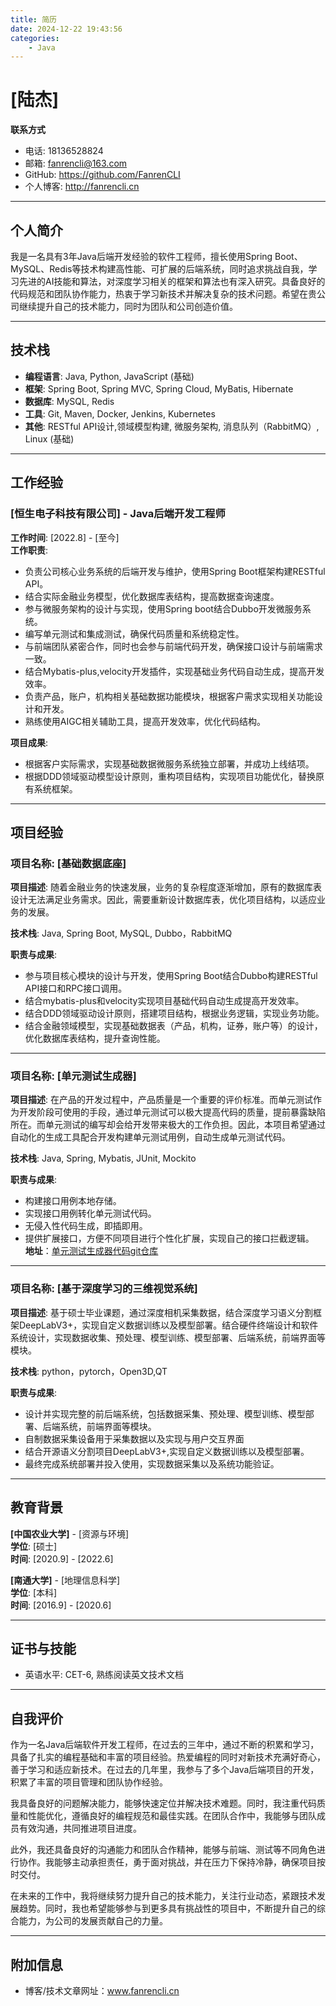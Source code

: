 ```yaml
---
title: 简历
date: 2024-12-22 19:43:56
categories:
    - Java
---
```


# [陆杰]

**联系方式**  
- 电话: 18136528824
- 邮箱: fanrencli@163.com
- GitHub: https://github.com/FanrenCLI
- 个人博客: http://fanrencli.cn

---

## 个人简介

我是一名具有3年Java后端开发经验的软件工程师，擅长使用Spring Boot、MySQL、Redis等技术构建高性能、可扩展的后端系统，同时追求挑战自我，学习先进的AI技能和算法，对深度学习相关的框架和算法也有深入研究。具备良好的代码规范和团队协作能力，热衷于学习新技术并解决复杂的技术问题。希望在贵公司继续提升自己的技术能力，同时为团队和公司创造价值。

---

## 技术栈

- **编程语言**: Java, Python, JavaScript (基础)
- **框架**: Spring Boot, Spring MVC, Spring Cloud, MyBatis, Hibernate
- **数据库**: MySQL, Redis
- **工具**: Git, Maven, Docker, Jenkins, Kubernetes
- **其他**: RESTful API设计,领域模型构建, 微服务架构, 消息队列（RabbitMQ）, Linux (基础)

---

## 工作经验

### [恒生电子科技有限公司] - Java后端开发工程师  
**工作时间**: [2022.8] - [至今]  
**工作职责**:  
- 负责公司核心业务系统的后端开发与维护，使用Spring Boot框架构建RESTful API。  
- 结合实际金融业务模型，优化数据库表结构，提高数据查询速度。  
- 参与微服务架构的设计与实现，使用Spring boot结合Dubbo开发微服务系统。  
- 编写单元测试和集成测试，确保代码质量和系统稳定性。  
- 与前端团队紧密合作，同时也会参与前端代码开发，确保接口设计与前端需求一致。  
- 结合Mybatis-plus,velocity开发插件，实现基础业务代码自动生成，提高开发效率。  
- 负责产品，账户，机构相关基础数据功能模块，根据客户需求实现相关功能设计和开发。  
- 熟练使用AIGC相关辅助工具，提高开发效率，优化代码结构。  

**项目成果**:  

- 根据客户实际需求，实现基础数据微服务系统独立部署，并成功上线结项。  
- 根据DDD领域驱动模型设计原则，重构项目结构，实现项目功能优化，替换原有系统框架。  

---

## 项目经验

### 项目名称: [基础数据底座]  
**项目描述**: 随着金融业务的快速发展，业务的复杂程度逐渐增加，原有的数据库表设计无法满足业务需求。因此，需要重新设计数据库表，优化项目结构，以适应业务的发展。

**技术栈**: Java, Spring Boot, MySQL, Dubbo，RabbitMQ

**职责与成果**:  
- 参与项目核心模块的设计与开发，使用Spring Boot结合Dubbo构建RESTful API接口和RPC接口调用。  
- 结合mybatis-plus和velocity实现项目基础代码自动生成提高开发效率。
- 结合DDD领域驱动设计原则，搭建项目结构，根据业务逻辑，实现业务功能。
- 结合金融领域模型，实现基础数据表（产品，机构，证券，账户等）的设计，优化数据库表结构，提升查询性能。

---

### 项目名称: [单元测试生成器]  
**项目描述**: 在产品的开发过程中，产品质量是一个重要的评价标准。而单元测试作为开发阶段可使用的手段，通过单元测试可以极大提高代码的质量，提前暴露缺陷所在。而单元测试的编写却会给开发带来极大的工作负担。因此，本项目希望通过自动化的生成工具配合开发构建单元测试用例，自动生成单元测试代码。

**技术栈**: Java, Spring, Mybatis, JUnit, Mockito

**职责与成果**:  
- 构建接口用例本地存储。  
- 实现接口用例转化单元测试代码。  
- 无侵入性代码生成，即插即用。  
- 提供扩展接口，方便不同项目进行个性化扩展，实现自己的接口拦截逻辑。  
**地址**：[单元测试生成器代码git仓库](https://github.com/FanrenCLI/freefire)

---

### 项目名称: [基于深度学习的三维视觉系统]  
**项目描述**: 基于硕士毕业课题，通过深度相机采集数据，结合深度学习语义分割框架DeepLabV3+，实现自定义数据训练以及模型部署。结合硬件终端设计和软件系统设计，实现数据收集、预处理、模型训练、模型部署、后端系统，前端界面等模块。

**技术栈**: python，pytorch，Open3D,QT

**职责与成果**:  
- 设计并实现完整的前后端系统，包括数据采集、预处理、模型训练、模型部署、后端系统，前端界面等模块。
- 自制数据采集设备用于采集数据以及实现与用户交互界面
- 结合开源语义分割项目DeepLabV3+,实现自定义数据训练以及模型部署。  
- 最终完成系统部署并投入使用，实现数据采集以及系统功能验证。


---

## 教育背景

**[中国农业大学]** - [资源与环境]  
**学位**: [硕士]  
**时间**: [2020.9] - [2022.6]  

**[南通大学]** - [地理信息科学]  
**学位**: [本科]  
**时间**: [2016.9] - [2020.6]

---

## 证书与技能

- 英语水平: CET-6, 熟练阅读英文技术文档  

---

## 自我评价

作为一名Java后端软件开发工程师，在过去的三年中，通过不断的积累和学习，具备了扎实的编程基础和丰富的项目经验。热爱编程的同时对新技术充满好奇心，善于学习和适应新技术。在过去的几年里，我参与了多个Java后端项目的开发，积累了丰富的项目管理和团队协作经验。

我具备良好的问题解决能力，能够快速定位并解决技术难题。同时，我注重代码质量和性能优化，遵循良好的编程规范和最佳实践。在团队合作中，我能够与团队成员有效沟通，共同推进项目进度。

此外，我还具备良好的沟通能力和团队合作精神，能够与前端、测试等不同角色进行协作。我能够主动承担责任，勇于面对挑战，并在压力下保持冷静，确保项目按时交付。

在未来的工作中，我将继续努力提升自己的技术能力，关注行业动态，紧跟技术发展趋势。同时，我也希望能够参与到更多具有挑战性的项目中，不断提升自己的综合能力，为公司的发展贡献自己的力量。

---

## 附加信息

- 博客/技术文章网址：www.fanrencli.cn